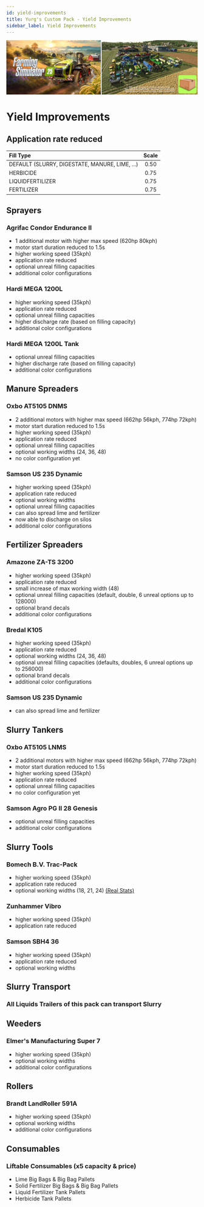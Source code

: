 ```yaml
---
id: yield-improvements
title: Yurg's Custom Pack - Yield Improvements
sidebar_label: Yield Improvements
---
```

[![](modHeader.png)](modScreen.png)
# Yield Improvements

## Application rate reduced

| Fill Type                                      | Scale |
|:-----------------------------------------------|:-----:|
| DEFAULT (SLURRY, DIGESTATE, MANURE, LIME, ...) | 0.50  |
| HERBICIDE                                      | 0.75  |
| LIQUIDFERTILIZER                               | 0.75  |
| FERTILIZER                                     | 0.75  |

## Sprayers

### Agrifac Condor Endurance II
- 1 additional motor with higher max speed (620hp 80kph)
- motor start duration reduced to 1.5s
- higher working speed (35kph)
- application rate reduced
- optional unreal filling capacities
- additional color configurations

### Hardi MEGA 1200L
- higher working speed (35kph)
- application rate reduced
- optional unreal filling capacities
- higher discharge rate (based on filling capacity)
- additional color configurations

### Hardi MEGA 1200L Tank
- optional unreal filling capacities
- higher discharge rate (based on filling capacity)
- additional color configurations

## Manure Spreaders

### Oxbo AT5105 DNMS
- 2 additional motors with higher max speed (662hp 56kph, 774hp 72kph)
- motor start duration reduced to 1.5s
- higher working speed (35kph)
- application rate reduced
- optional unreal filling capacities
- optional working widths (24, 36, 48)
- no color configuration yet

### Samson US 235 Dynamic
- higher working speed (35kph)
- application rate reduced
- optional working widths
- optional unreal filling capacities
- can also spread lime and fertilizer
- now able to discharge on silos
- additional color configurations

## Fertilizer Spreaders

### Amazone ZA-TS 3200
- higher working speed (35kph)
- application rate reduced
- small increase of max working width (48)
- optional unreal filling capacities (default, double, 6 unreal options up to 128000)
- optional brand decals
- additional color configurations

### Bredal K105
- higher working speed (35kph)
- application rate reduced
- optional working widths (24, 36, 48)
- optional unreal filling capacities (defaults, doubles, 6 unreal options up to 256000)
- optional brand decals
- additional color configurations

### Samson US 235 Dynamic
- can also spread lime and fertilizer

## Slurry Tankers

### Oxbo AT5105 LNMS
- 2 additional motors with higher max speed (662hp 56kph, 774hp 72kph)
- motor start duration reduced to 1.5s
- higher working speed (35kph)
- application rate reduced
- optional unreal filling capacities
- no color configuration yet

### Samson Agro PG II 28 Genesis
- optional unreal filling capacities
- additional color configurations

## Slurry Tools

### Bomech B.V. Trac-Pack
- higher working speed (35kph)
- application rate reduced
- optional working widths (18, 21, 24) [(Real Stats)](https://www.bomech.nl/producten/trac-pack/)

### Zunhammer Vibro
- higher working speed (35kph)
- application rate reduced

### Samson SBH4 36
- higher working speed (35kph)
- application rate reduced
- optional working widths

## Slurry Transport

### All Liquids Trailers of this pack can transport Slurry

## Weeders

### Elmer's Manufacturing Super 7
- higher working speed (35kph)
- optional working widths
- additional color configurations

## Rollers

### Brandt LandRoller 591A
- higher working speed (35kph)
- optional working widths
- additional color configurations

## Consumables

### Liftable Consumables (x5 capacity & price)
- Lime Big Bags & Big Bag Pallets
- Solid Fertilizer Big Bags & Big Bag Pallets
- Liquid Fertilizer Tank Pallets
- Herbicide Tank Pallets
